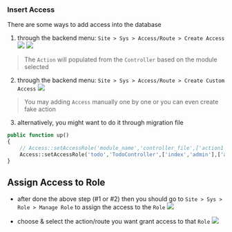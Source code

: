 ### Insert Access
There are some ways to add access into the database
1.  through the backend menu: `Site > Sys > Access/Route > Create Access`
![](https://user-images.githubusercontent.com/55473894/79817944-2c154000-83b9-11ea-8bb2-3f403daf01b8.png)
![](https://user-images.githubusercontent.com/55473894/79821176-a8f7e800-83c0-11ea-831a-d4487ca20b41.png)
   > The `Action` will populated from the `Controller` based on the module selected

2.  through the backend menu: `Site > Sys > Access/Route > Create Custom Access`
![](https://user-images.githubusercontent.com/55473894/79819459-9c719080-83bc-11ea-9ed8-36c06de45ecd.png)
   > You may adding `Access` manually one by one or you can even create fake action

3.  alternatively, you might want to do it through migration file
```php
public function up()
{
	// Access::setAccessRole('module_name','controller_file',['action1','action2'],['role1','role2']);
	Access::setAccessRole('todo','TodoController',['index','admin'],['admin','developer']);
}
```

## Assign Access to Role
* after done the above step (#1 or #2) then you should go to `Site > Sys > Role > Manage Role` to assign the access to the `Role`
![](https://user-images.githubusercontent.com/55473894/83234192-795bad00-a1c2-11ea-8b88-df24156151ef.png)

* choose & select the action/route you want grant access to that `Role`
![](https://user-images.githubusercontent.com/55473894/83234198-7c569d80-a1c2-11ea-90e4-5ef9322f1995.png)

